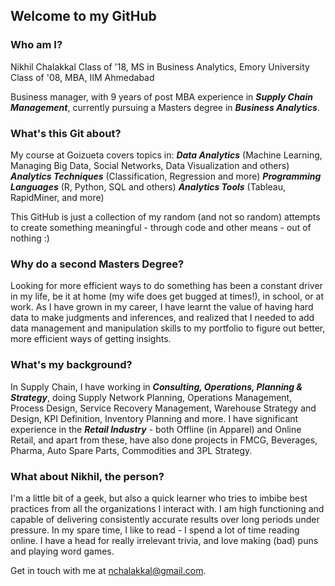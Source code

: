 ## Welcome to my GitHub

### Who am I?

Nikhil Chalakkal
Class of '18, MS in Business Analytics, Emory University
Class of '08, MBA, IIM Ahmedabad

Business manager, with 9 years of post MBA experience in **_Supply Chain Management_**, currently pursuing a Masters degree in **_Business Analytics_**.

### What's this Git about?

My course at Goizueta covers topics in: 
**_Data Analytics_** (Machine Learning, Managing Big Data, Social Networks, Data Visualization and others) 
**_Analytics Techniques_** (Classification, Regression and more) 
**_Programming Languages_** (R, Python, SQL and others)
**_Analytics Tools_** (Tableau, RapidMiner, and more) 

This GitHub is just a collection of my random (and not so random) attempts to create something meaningful - through code and other means - out of nothing :)

### Why do a second Masters Degree?

Looking for more efficient ways to do something has been a constant driver in my life, be it at home (my wife does get bugged at times!), in school, or at work. As I have grown in my career, I have learnt the value of having hard data to make judgments and inferences, and realized that I needed to add data management and manipulation skills to my portfolio to figure out better, more efficient ways of getting insights. 

### What's my background?

In Supply Chain, I have working in **_Consulting, Operations, Planning & Strategy_**, doing Supply Network Planning, Operations Management, Process Design, Service Recovery Management, Warehouse Strategy and Design, KPI Definition, Inventory Planning and more. I have significant experience in the **_Retail Industry_** - both Offline (in Apparel) and Online Retail, and apart from these, have also done projects in FMCG, Beverages, Pharma, Auto Spare Parts, Commodities and 3PL Strategy.

### What about Nikhil, the person?

I'm a little bit of a geek, but also a quick learner who tries to imbibe best practices from all the organizations I interact with. I am high functioning and capable of delivering consistently accurate results over long periods under pressure. In my spare time, I like to read - I spend a lot of time reading online. I have a head for really irrelevant trivia, and love making (bad) puns and playing word games.

Get in touch with me at nchalakkal@gmail.com.
